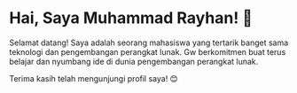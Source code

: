 # Hai, Saya Muhammad Rayhan! 👋

Selamat datang! Saya adalah seorang mahasiswa yang tertarik banget sama teknologi dan pengembangan perangkat lunak. Gw berkomitmen buat terus belajar dan nyumbang ide di dunia pengembangan perangkat lunak.

Terima kasih telah mengunjungi profil saya! 😊
